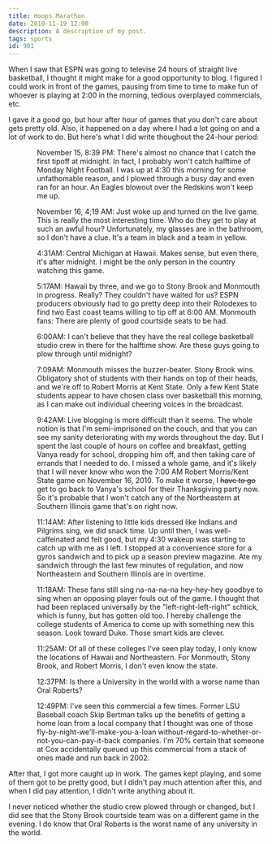 ```yaml
---
title: Hoops Marathon
date: 2010-11-19 12:00
description: A description of my post.
tags: sports
id: 901
---
```

When I saw that ESPN was going to televise 24 hours of straight live basketball, I thought it might make for a good opportunity to blog.  I figured I could work in front of the games, pausing from time to time to make fun of whoever is playing at 2:00 in the morning, tedious overplayed commercials, etc.

I gave it a good go, but hour after hour of games that you don't care about gets pretty old.  Also, it happened on a day where I had a lot going on and a lot of work to do.  But here's what I did write thoughout the 24-hour period:

<div style="margin-left:4em">November 15, 8:39 PM:  There's almost no chance that I catch the first tipoff at midnight. In fact, I probably won't catch halftime of Monday Night Football. I was up at 4:30 this morning for some unfathomable reason, and I plowed through a busy day and even ran for an hour. An Eagles blowout over the Redskins won't keep me up. 

November 16, 4;19 AM:  Just woke up and turned on the live game. This is really the most interesting time. Who do they get to play at such an awful hour?  Unfortunately, my glasses are in the bathroom, so I don't have a clue. It's a team in black and a team in yellow.

4:31AM:  Central Michigan at Hawaii.  Makes sense, but even there, it's after midnight. I might be the only person in the country watching this game. 

5:17AM:  Hawaii by three, and we go to Stony Brook and Monmouth in progress. Really?  They couldn't have waited for us?  ESPN producers obviously had to go pretty deep into their Rolodexes to find two East coast teams willing to tip off at 6:00 AM. Monmouth fans:  There are plenty of good courtside seats to be had. 

6:00AM:  I can't believe that they have the real college basketball studio crew in there for the halftime show.  Are these guys going to plow through until midnight?

7:09AM:  Monmouth misses the buzzer-beater.  Stony Brook wins.  Obligatory shot of students with their hands on top of their heads, and we're off to Robert Morris at Kent State.  Only a few Kent State students appear to have chosen class over basketball this morning, as I can make out individual cheering voices in the broadcast.

9:42AM:  Live blogging is more difficult than it seems.  The whole notion is that I'm semi-imprisoned on the couch, and that you can see my sanity deteriorating with my words throughout the day.  But I spent the last couple of hours on coffee and breakfast, getting Vanya ready for school, dropping him off, and then taking care of errands that I needed to do.  I missed a whole game, and it's likely that I will never know who won the 7:00 AM Robert Morris/Kent State game on November 16, 2010.  To make it worse, I <del datetime="2010-11-16T13:11:18+00:00">have to go</del> get to go back to Vanya's school for their Thanksgiving party now.  So it's probable that I won't catch any of the Northeastern at Southern Illinois game that's on right now.

11:14AM:  After listening to little kids dressed like Indians and Pilgrims sing, we did snack time. Up until then, I was well-caffeinated and felt good, but my 4:30 wakeup was starting to catch up with me as I left. I stopped at a convenience store for a gyros sandwich and to pick up a season preview magazine. Ate my sandwich through the last few minutes of regulation, and now Northeastern and Southern Illinois are in overtime. 

11:18AM:  These fans still sing na-na-na-na hey-hey-hey goodbye to sing when an opposing player fouls out of the game.  I thought that had been replaced universally by the "left-right-left-right" schtick, which is funny, but has gotten old too.  I hereby challenge the college students of America to come up with something new this season.  Look toward Duke. Those smart kids are clever. 

11:25AM:  Of all of these colleges I've seen play today, I only know the locations of Hawaii and Northeastern.  For Monmouth, Stony Brook, and Robert Morris, I don't even know the state. 

12:37PM:  Is there a University in the world with a worse name than Oral Roberts?

12:49PM:  I've seen this commercial a few times.  Former LSU Baseball coach Skip Bertman talks up the benefits of getting a home loan from a local company that I thought was one of those fly-by-night-we'll-make-you-a-loan without-regard-to-whether-or-not-you-can-pay-it-back companies.  I'm 70% certain that someone at Cox accidentally queued up this commercial from a stack of ones made and run back in 2002.
</div>

After that, I got more caught up in work.  The games kept playing, and some of them got to be pretty good, but I didn't pay much attention after this, and when I did pay attention, I didn't write anything about it.

I never noticed whether the studio crew plowed through or changed, but I did see that the Stony Brook courtside team was on a different game in the evening.  I do know that Oral Roberts is the worst name of any university in the world.